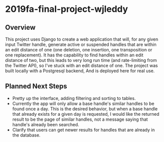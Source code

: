 # 2019fa-final-project-wjleddy

## Overview
This project uses Django to create a web application that will, for any given input Twitter handle, generate active or suspended handles that are within an edit distance of one (one deletion, one insertion, one transposition or one replacement).
It has the capability to find handles within an edit distance of two, but this leads to very long run time (and rate-limiting from the Twitter API), so I've stuck with an edit distance of one. The project was built locally with a Postgresql backend,
And is deployed here for real use. 

## Planned Next Steps
- Pretty up the interface, adding filtering and sorting to tables.
- Currently the app will only allow a base handle's similar handles to be found once a day. This is the desired behavior, but when a base handle that already exists for a given day is requested, I would like the returned result to be the page of similar handles, not a message saying that handle's already been searched.
- Clarify that users can get newer results for handles that are already in the database.